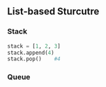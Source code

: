 ## List-based Sturcutre
### Stack
```python 
stack = [1, 2, 3] 
stack.append(4)  
stack.pop()    #4
```
### Queue
